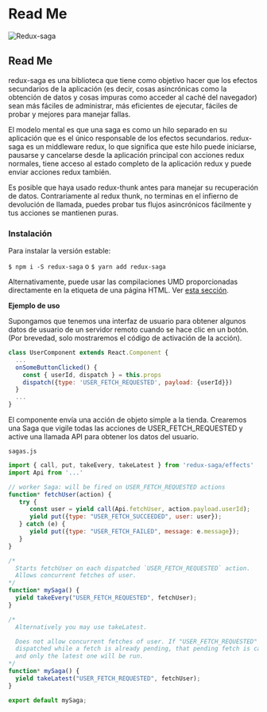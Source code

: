 # Read Me

![Redux-saga](https://redux-saga.js.org/logo/0800/Redux-Saga-Logo-Landscape.png)

## Read Me

redux-saga es una biblioteca que tiene como objetivo hacer que los efectos secundarios de la aplicación \(es decir, cosas asincrónicas como la obtención de datos y cosas impuras como acceder al caché del navegador\) sean más fáciles de administrar, más eficientes de ejecutar, fáciles de probar y mejores para manejar fallas.

El modelo mental es que una saga es como un hilo separado en su aplicación que es el único responsable de los efectos secundarios. redux-saga es un middleware redux, lo que significa que este hilo puede iniciarse, pausarse y cancelarse desde la aplicación principal con acciones redux normales, tiene acceso al estado completo de la aplicación redux y puede enviar acciones redux también.

Es posible que haya usado redux-thunk antes para manejar su recuperación de datos. Contrariamente al redux thunk, no terminas en el infierno de devolución de llamada, puedes probar tus flujos asincrónicos fácilmente y tus acciones se mantienen puras.

### Instalación <a id="instalaci&#xF3;n"></a>

Para instalar la versión estable:

`$ npm i -S redux-saga` o `$ yarn add redux-saga`

Alternativamente, puede usar las compilaciones UMD proporcionadas directamente en la etiqueta de una página HTML. Ver [esta sección](https://redux-saga.js.org/#using-umd-build-in-the-browser).

**Ejemplo de uso**

Supongamos que tenemos una interfaz de usuario para obtener algunos datos de usuario de un servidor remoto cuando se hace clic en un botón. \(Por brevedad, solo mostraremos el código de activación de la acción\).

```javascript
class UserComponent extends React.Component {
  ...
  onSomeButtonClicked() {
    const { userId, dispatch } = this.props
    dispatch({type: 'USER_FETCH_REQUESTED', payload: {userId}})
  }
  ...
}
```

El componente envía una acción de objeto simple a la tienda. Crearemos una Saga que vigile todas las acciones de USER\_FETCH\_REQUESTED y active una llamada API para obtener los datos del usuario.

`sagas.js`

```javascript
import { call, put, takeEvery, takeLatest } from 'redux-saga/effects'
import Api from '...'

// worker Saga: will be fired on USER_FETCH_REQUESTED actions
function* fetchUser(action) {
   try {
      const user = yield call(Api.fetchUser, action.payload.userId);
      yield put({type: "USER_FETCH_SUCCEEDED", user: user});
   } catch (e) {
      yield put({type: "USER_FETCH_FAILED", message: e.message});
   }
}

/*
  Starts fetchUser on each dispatched `USER_FETCH_REQUESTED` action.
  Allows concurrent fetches of user.
*/
function* mySaga() {
  yield takeEvery("USER_FETCH_REQUESTED", fetchUser);
}

/*
  Alternatively you may use takeLatest.

  Does not allow concurrent fetches of user. If "USER_FETCH_REQUESTED" gets
  dispatched while a fetch is already pending, that pending fetch is cancelled
  and only the latest one will be run.
*/
function* mySaga() {
  yield takeLatest("USER_FETCH_REQUESTED", fetchUser);
}

export default mySaga;
```
